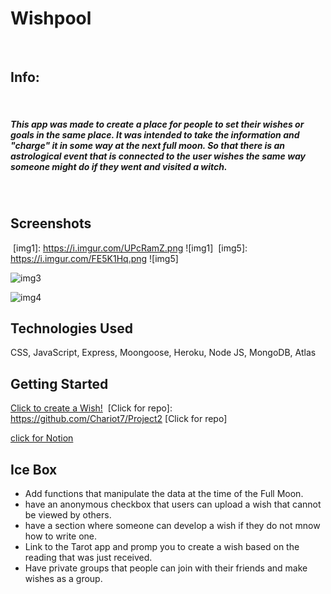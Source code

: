 # Wishpool
​
## Info:
​
##### This app was made to create a place for people to set their wishes or goals in the same place. It was intended to take the information and "charge" it in some way at the next full moon. So that there is an astrological event that is connected to the user wishes the same way someone might do if they went and visited  a witch.
​
## Screenshots

​
[img1]: https://i.imgur.com/UPcRamZ.png
![img1]
​
[img5]: https://i.imgur.com/FE5K1Hq.png
![img5]

[img3]: https://i.imgur.com/AENv7Ov.png
![img3]

[img4]: https://i.imgur.com/76XuGZh.png
![img4]
​


## Technologies Used
CSS, JavaScript, Express, Moongoose, Heroku, Node JS, MongoDB, Atlas
​
## Getting Started
[Click to create a Wish!]: https://wish-pool.herokuapp.com/
[Click to create a Wish!]
​
[Click for repo]: https://github.com/Chariot7/Project2
[Click for repo]

[click for Notion]:https://www.notion.so/6d238284088f4534a86fccbadc0ab036?v=97c69cdc1c3448db85c2bf5326475c9b
​[click for Notion]
## Ice Box
- Add functions that manipulate the data at the time of the Full Moon.
- have an anonymous checkbox that users can upload a wish that cannot be viewed by others. 
- have a section where someone can develop a wish if they do not mnow how to write one. 
- Link to the Tarot app and promp you to create a wish based on the reading that was just received.
- Have private groups that people can join with their friends and make wishes as a group.